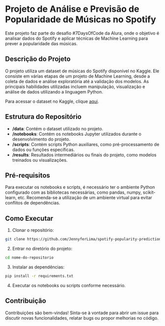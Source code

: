 # Projeto de Análise e Previsão de Popularidade de Músicas no Spotify

Este projeto faz parte do desafio #7DaysOfCode da Alura, onde o objetivo é analisar dados do Spotify e aplicar técnicas de Machine Learning para prever a popularidade das músicas. 

## Descrição do Projeto

O projeto utiliza um dataset de músicas do Spotify disponível no Kaggle. Ele consiste em várias etapas de um projeto de Machine Learning, desde a coleta de dados e análise exploratória até a validação dos modelos. As principais habilidades utilizadas incluem manipulação, visualização e análise de dados utilizando a linguagem Python.

Para acessar o dataset no Kaggle, clique [aqui](https://www.kaggle.com/datasets/maharshipandya/-spotify-tracks-dataset?utm_campaign=%5Bb2c%5D+7DoC+Machine+Learning+1%C2%AA&utm_medium=email&_hsmi=270747671&_hsenc=p2ANqtz-_wgX2bF45BcaXGajVh49j-aGJfB07NO7cBE23l4vTDHY4Op_sNPfy2pdStLCG4AiGHftrMMExeVDdd3unucKiXDfW4wjFP2tJj80o-cK7Di3B6DSY&utm_content=270747671&utm_source=hs_automation).


## Estrutura do Repositório

- **/data**: Contém o dataset utilizado no projeto.
- **/notebooks**: Contém os notebooks Jupyter utilizados durante o desenvolvimento do projeto.
- **/scripts**: Contém scripts Python auxiliares, como pré-processamento de dados ou funções específicas.
- **/results**: Resultados intermediários ou finais do projeto, como modelos treinados ou visualizações.

## Pré-requisitos

Para executar os notebooks e scripts, é necessário ter o ambiente Python configurado com as bibliotecas necessárias, como pandas, numpy, scikit-learn, etc. Recomenda-se a utilização de um ambiente virtual para evitar conflitos de dependências.

## Como Executar

1. Clonar o repositório:

```bash
git clone https://github.com/JennyferLima/spotify-popularity-prediction-ml-challenge/tree/main
```

2. Entrar no diretório do projeto:

```bash
cd nome-do-repositorio
```

3. Instalar as dependências:

```bash
pip install -r requirements.txt
```

4. Executar os notebooks ou scripts conforme necessário.

## Contribuição

Contribuições são bem-vindas! Sinta-se à vontade para abrir um issue para discutir novas funcionalidades, relatar bugs ou propor melhorias no código.



